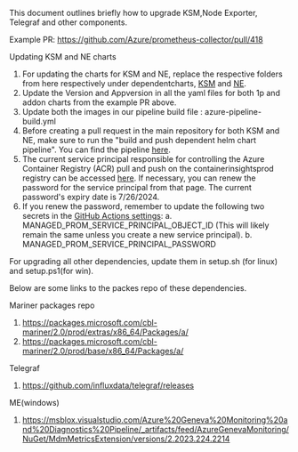 This document outlines briefly how to upgrade KSM,Node Exporter, Telegraf and other components.

Example PR: https://github.com/Azure/prometheus-collector/pull/418

Updating KSM and NE charts
1. For updating the charts for KSM and NE, replace the respective folders from here respectively under dependentcharts, [KSM](https://github.com/prometheus-community/helm-charts/tree/main/charts/kube-state-metrics) and [NE](https://github.com/prometheus-community/helm-charts/tree/main/charts/prometheus-node-exporter).
2. Update the Version and Appversion in all the yaml files for both 1p and addon charts from the example PR above.
3. Update both the images in our pipeline build file : azure-pipeline-build.yml
4. Before creating a pull request in the main repository for both KSM and NE, make sure to run the "build and push dependent helm chart pipeline". You can find the pipeline [here](https://github.com/Azure/prometheus-collector/actions/workflows/build-and-push-dependent-helm-charts.yml).
5. The current service principal responsible for controlling the Azure Container Registry (ACR) pull and push on the containerinsightsprod registry can be accessed [here](https://ms.portal.azure.com/#view/Microsoft_AAD_RegisteredApps/ApplicationMenuBlade/~/Credentials/appId/c58817c2-f216-4308-bb6c-126e0d82b824). If necessary, you can renew the password for the service principal from that page. The current password's expiry date is 7/26/2024.
6. If you renew the password, remember to update the following two secrets in the [GitHub Actions settings](https://github.com/Azure/prometheus-collector/settings/secrets/actions):
    a. MANAGED_PROM_SERVICE_PRINCIPAL_OBJECT_ID (This will likely remain the same unless you create a new service principal).
    b. MANAGED_PROM_SERVICE_PRINCIPAL_PASSWORD

For upgrading all other dependencies, update them in setup.sh (for linux) and setup.ps1(for win).

Below are some links to the packes repo of these dependencies.

Mariner packages repo
1. https://packages.microsoft.com/cbl-mariner/2.0/prod/extras/x86_64/Packages/a/
2. https://packages.microsoft.com/cbl-mariner/2.0/prod/base/x86_64/Packages/a/

Telegraf
1. https://github.com/influxdata/telegraf/releases

ME(windows)
1. https://msblox.visualstudio.com/Azure%20Geneva%20Monitoring%20and%20Diagnostics%20Pipeline/_artifacts/feed/AzureGenevaMonitoring/NuGet/MdmMetricsExtension/versions/2.2023.224.2214
